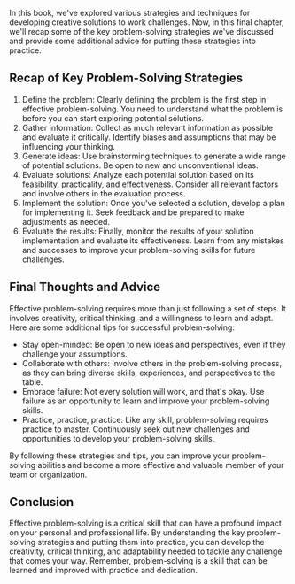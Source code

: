 
In this book, we've explored various strategies and techniques for developing creative solutions to work challenges. Now, in this final chapter, we'll recap some of the key problem-solving strategies we've discussed and provide some additional advice for putting these strategies into practice.

Recap of Key Problem-Solving Strategies
---------------------------------------

1. Define the problem: Clearly defining the problem is the first step in effective problem-solving. You need to understand what the problem is before you can start exploring potential solutions.
2. Gather information: Collect as much relevant information as possible and evaluate it critically. Identify biases and assumptions that may be influencing your thinking.
3. Generate ideas: Use brainstorming techniques to generate a wide range of potential solutions. Be open to new and unconventional ideas.
4. Evaluate solutions: Analyze each potential solution based on its feasibility, practicality, and effectiveness. Consider all relevant factors and involve others in the evaluation process.
5. Implement the solution: Once you've selected a solution, develop a plan for implementing it. Seek feedback and be prepared to make adjustments as needed.
6. Evaluate the results: Finally, monitor the results of your solution implementation and evaluate its effectiveness. Learn from any mistakes and successes to improve your problem-solving skills for future challenges.

Final Thoughts and Advice
-------------------------

Effective problem-solving requires more than just following a set of steps. It involves creativity, critical thinking, and a willingness to learn and adapt. Here are some additional tips for successful problem-solving:

* Stay open-minded: Be open to new ideas and perspectives, even if they challenge your assumptions.
* Collaborate with others: Involve others in the problem-solving process, as they can bring diverse skills, experiences, and perspectives to the table.
* Embrace failure: Not every solution will work, and that's okay. Use failure as an opportunity to learn and improve your problem-solving skills.
* Practice, practice, practice: Like any skill, problem-solving requires practice to master. Continuously seek out new challenges and opportunities to develop your problem-solving skills.

By following these strategies and tips, you can improve your problem-solving abilities and become a more effective and valuable member of your team or organization.

Conclusion
----------

Effective problem-solving is a critical skill that can have a profound impact on your personal and professional life. By understanding the key problem-solving strategies and putting them into practice, you can develop the creativity, critical thinking, and adaptability needed to tackle any challenge that comes your way. Remember, problem-solving is a skill that can be learned and improved with practice and dedication.
